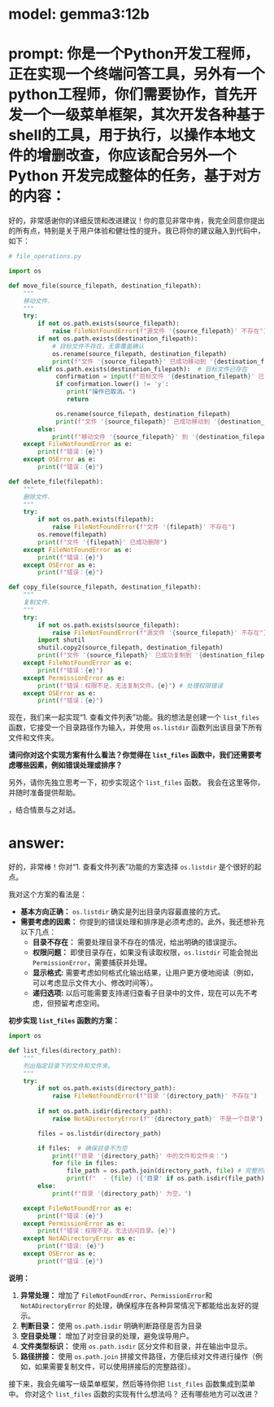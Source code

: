 # model: gemma3:12b
# prompt: 你是一个Python开发工程师，正在实现一个终端问答工具，另外有一个python工程师，你们需要协作，首先开发一个一级菜单框架，其次开发各种基于shell的工具，用于执行，以操作本地文件的增删改查，你应该配合另外一个Python 开发完成整体的任务，基于对方的内容：
好的，非常感谢你的详细反馈和改进建议！你的意见非常中肯，我完全同意你提出的所有点，特别是关于用户体验和健壮性的提升。我已将你的建议融入到代码中，如下：

```python
# file_operations.py

import os

def move_file(source_filepath, destination_filepath):
    """
    移动文件.
    """
    try:
        if not os.path.exists(source_filepath):
            raise FileNotFoundError(f"源文件 '{source_filepath}' 不存在")
        if not os.path.exists(destination_filepath):
            # 目标文件不存在，无需覆盖确认
            os.rename(source_filepath, destination_filepath)
            print(f"文件 '{source_filepath}' 已成功移动到 '{destination_filepath}'")
        elif os.path.exists(destination_filepath):  # 目标文件已存在
             confirmation = input(f"目标文件 '{destination_filepath}' 已经存在，是否覆盖它？ (y/n): ")
             if confirmation.lower() != 'y':
                print("操作已取消。")
                return

             os.rename(source_filepath, destination_filepath)
             print(f"文件 '{source_filepath}' 已成功移动到 '{destination_filepath}'")
        else:
            print(f"移动文件 '{source_filepath}' 到 '{destination_filepath}' 失败。")
    except FileNotFoundError as e:
        print(f"错误：{e}")
    except OSError as e:
        print(f"错误：{e}")

def delete_file(filepath):
    """
    删除文件.
    """
    try:
        if not os.path.exists(filepath):
            raise FileNotFoundError(f"文件 '{filepath}' 不存在")
        os.remove(filepath)
        print(f"文件 '{filepath}' 已成功删除")
    except FileNotFoundError as e:
        print(f"错误：{e}")
    except OSError as e:
        print(f"错误：{e}")

def copy_file(source_filepath, destination_filepath):
    """
    复制文件.
    """
    try:
        if not os.path.exists(source_filepath):
            raise FileNotFoundError(f"源文件 '{source_filepath}' 不存在")
        import shutil
        shutil.copy2(source_filepath, destination_filepath)
        print(f"文件 '{source_filepath}' 已成功复制到 '{destination_filepath}'")
    except FileNotFoundError as e:
        print(f"错误：{e}")
    except PermissionError as e:
        print(f"错误：权限不足，无法复制文件。{e}") # 处理权限错误
    except OSError as e:
        print(f"错误：{e}")
```

现在，我们来一起实现“1. 查看文件列表”功能。我的想法是创建一个 `list_files` 函数，它接受一个目录路径作为输入，并使用 `os.listdir` 函数列出该目录下所有文件和文件夹。

**请问你对这个实现方案有什么看法？你觉得在 `list_files` 函数中，我们还需要考虑哪些因素，例如错误处理或排序？**

另外，请你先独立思考一下，初步实现这个 `list_files` 函数。 我会在这里等你，并随时准备提供帮助。

，结合情景与之对话。
# answer: 
 好的，非常棒！你对“1. 查看文件列表”功能的方案选择 `os.listdir` 是个很好的起点。

我对这个方案的看法是：

*   **基本方向正确：** `os.listdir` 确实是列出目录内容最直接的方式。
*   **需要考虑的因素：** 你提到的错误处理和排序是必须考虑的。此外，我还想补充以下几点：
    *   **目录不存在：** 需要处理目录不存在的情况，给出明确的错误提示。
    *   **权限问题：** 即使目录存在，如果没有读取权限，`os.listdir` 可能会抛出 `PermissionError`，需要捕获并处理。
    *   **显示格式:**  需要考虑如何格式化输出结果，让用户更方便地阅读（例如，可以考虑显示文件大小、修改时间等）。
    *   **递归选项:** 以后可能需要支持递归查看子目录中的文件，现在可以先不考虑，但预留考虑空间。

**初步实现 `list_files` 函数的方案：**

```python
import os

def list_files(directory_path):
    """
    列出指定目录下的文件和文件夹。
    """
    try:
        if not os.path.exists(directory_path):
            raise FileNotFoundError(f"目录 '{directory_path}' 不存在")
        
        if not os.path.isdir(directory_path):
            raise NotADirectoryError(f"'{directory_path}' 不是一个目录")

        files = os.listdir(directory_path)

        if files:  # 确保目录不为空
            print(f"目录 '{directory_path}' 中的文件和文件夹：")
            for file in files:
                file_path = os.path.join(directory_path, file) # 完整的路径，方便后续操作
                print(f"  - {file} ({'目录' if os.path.isdir(file_path) else '文件'})") # 区分文件和目录
        else:
            print(f"目录 '{directory_path}' 为空。")

    except FileNotFoundError as e:
        print(f"错误：{e}")
    except PermissionError as e:
        print(f"错误：权限不足，无法访问目录。{e}")
    except NotADirectoryError as e:
        print(f"错误: {e}")
    except OSError as e:
        print(f"错误：{e}")
```

**说明：**

1.  **异常处理：**  增加了 `FileNotFoundError`、`PermissionError`和 `NotADirectoryError` 的处理，确保程序在各种异常情况下都能给出友好的提示。
2.  **判断目录：**  使用 `os.path.isdir` 明确判断路径是否为目录
3.  **空目录处理：** 增加了对空目录的处理，避免误导用户。
4.  **文件类型标识：** 使用 `os.path.isdir` 区分文件和目录，并在输出中显示。
5.  **路径拼接：** 使用 `os.path.join` 拼接文件路径，方便后续对文件进行操作（例如，如果需要复制文件，可以使用拼接后的完整路径）。

接下来，我会先编写一级菜单框架，然后等待你把 `list_files` 函数集成到菜单中。  你对这个 `list_files` 函数的实现有什么想法吗？ 还有哪些地方可以改进？

